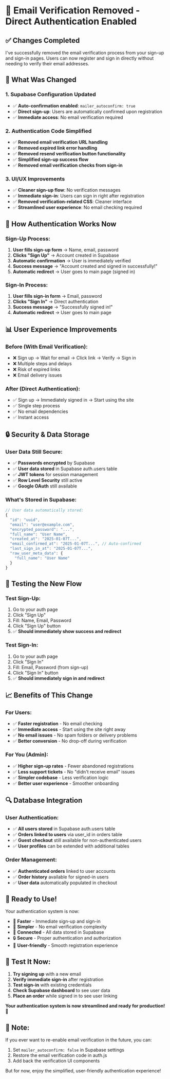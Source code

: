 # 🎉 Email Verification Removed - Direct Authentication Enabled

## ✅ **Changes Completed**

I've successfully removed the email verification process from your sign-up and sign-in pages. Users can now register and sign in directly without needing to verify their email addresses.

## 🔧 **What Was Changed**

### **1. Supabase Configuration Updated**
- ✅ **Auto-confirmation enabled**: `mailer_autoconfirm: true`
- ✅ **Direct sign-up**: Users are automatically confirmed upon registration
- ✅ **Immediate access**: No email verification required

### **2. Authentication Code Simplified**
- ✅ **Removed email verification URL handling**
- ✅ **Removed expired link error handling**
- ✅ **Removed resend verification button functionality**
- ✅ **Simplified sign-up success flow**
- ✅ **Removed email verification checks from sign-in**

### **3. UI/UX Improvements**
- ✅ **Cleaner sign-up flow**: No verification messages
- ✅ **Immediate sign-in**: Users can sign in right after registration
- ✅ **Removed verification-related CSS**: Cleaner interface
- ✅ **Streamlined user experience**: No email checking required

## 🚀 **How Authentication Works Now**

### **Sign-Up Process:**
1. **User fills sign-up form** → Name, email, password
2. **Clicks "Sign Up"** → Account created in Supabase
3. **Automatic confirmation** → User is immediately verified
4. **Success message** → "Account created and signed in successfully!"
5. **Automatic redirect** → User goes to main page (signed in)

### **Sign-In Process:**
1. **User fills sign-in form** → Email, password
2. **Clicks "Sign In"** → Direct authentication
3. **Success message** → "Successfully signed in!"
4. **Automatic redirect** → User goes to main page

## 📊 **User Experience Improvements**

### **Before (With Email Verification):**
- ❌ Sign up → Wait for email → Click link → Verify → Sign in
- ❌ Multiple steps and delays
- ❌ Risk of expired links
- ❌ Email delivery issues

### **After (Direct Authentication):**
- ✅ Sign up → Immediately signed in → Start using the site
- ✅ Single step process
- ✅ No email dependencies
- ✅ Instant access

## 🔒 **Security & Data Storage**

### **User Data Still Secure:**
- ✅ **Passwords encrypted** by Supabase
- ✅ **User data stored** in Supabase auth.users table
- ✅ **JWT tokens** for session management
- ✅ **Row Level Security** still active
- ✅ **Google OAuth** still available

### **What's Stored in Supabase:**
```javascript
// User data automatically stored:
{
  "id": "uuid",
  "email": "user@example.com",
  "encrypted_password": "...",
  "full_name": "User Name",
  "created_at": "2025-01-07T...",
  "email_confirmed_at": "2025-01-07T...", // Auto-confirmed
  "last_sign_in_at": "2025-01-07T...",
  "raw_user_meta_data": {
    "full_name": "User Name"
  }
}
```

## 🎯 **Testing the New Flow**

### **Test Sign-Up:**
1. Go to your auth page
2. Click "Sign Up"
3. Fill: Name, Email, Password
4. Click "Sign Up" button
5. ✅ **Should immediately show success and redirect**

### **Test Sign-In:**
1. Go to your auth page
2. Click "Sign In"
3. Fill: Email, Password (from sign-up)
4. Click "Sign In" button
5. ✅ **Should immediately sign in and redirect**

## 📈 **Benefits of This Change**

### **For Users:**
- ✅ **Faster registration** - No email checking
- ✅ **Immediate access** - Start using the site right away
- ✅ **No email issues** - No spam folders or delivery problems
- ✅ **Better conversion** - No drop-off during verification

### **For You (Admin):**
- ✅ **Higher sign-up rates** - Fewer abandoned registrations
- ✅ **Less support tickets** - No "didn't receive email" issues
- ✅ **Simpler codebase** - Less verification logic
- ✅ **Better user experience** - Smoother onboarding

## 🔍 **Database Integration**

### **User Authentication:**
- ✅ **All users stored** in Supabase auth.users table
- ✅ **Orders linked to users** via user_id in orders table
- ✅ **Guest checkout** still available for non-authenticated users
- ✅ **User profiles** can be extended with additional tables

### **Order Management:**
- ✅ **Authenticated orders** linked to user accounts
- ✅ **Order history** available for signed-in users
- ✅ **User data** automatically populated in checkout

## 🎊 **Ready to Use!**

Your authentication system is now:

- 🚀 **Faster** - Immediate sign-up and sign-in
- 🎯 **Simpler** - No email verification complexity
- 💾 **Connected** - All data stored in Supabase
- 🔒 **Secure** - Proper authentication and authorization
- 📱 **User-friendly** - Smooth registration experience

## 🧪 **Test It Now:**

1. **Try signing up** with a new email
2. **Verify immediate sign-in** after registration
3. **Test sign-in** with existing credentials
4. **Check Supabase dashboard** to see user data
5. **Place an order** while signed in to see user linking

**Your authentication system is now streamlined and ready for production!** 🎉

## 📝 **Note:**

If you ever want to re-enable email verification in the future, you can:
1. Set `mailer_autoconfirm: false` in Supabase settings
2. Restore the email verification code in auth.js
3. Add back the verification UI components

But for now, enjoy the simplified, user-friendly authentication experience!

